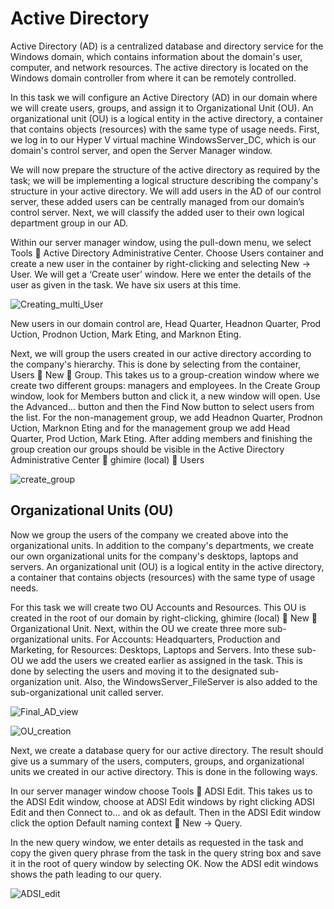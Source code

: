 # Active Directory

Active Directory (AD) is a centralized database and directory service for the Windows domain, which contains information about the domain's user, computer, and network resources. The active directory is located on the Windows domain controller from where it can be remotely controlled. 

In this task we will configure an Active Directory (AD) in our domain where we will create users, groups, and assign it to Organizational Unit (OU). An organizational unit (OU) is a logical entity in the active directory, a container that contains objects (resources) with the same type of usage needs. First, we log in to our Hyper V virtual machine WindowsServer_DC, which is our domain's control server, and open the Server Manager window.

We will now prepare the structure of the active directory as required by the task; we will be implementing a logical structure describing the company's structure in your active directory. We will add users in the AD of our control server, these added users can be centrally managed from our domain’s control server. Next, we will classify the added user to their own logical department group in our AD.

Within our server manager window, using the pull-down menu, we select Tools  Active Directory Administrative Center. Choose Users container and create a new user in the container by right-clicking and selecting New → User. We will get a ‘Create user’ window. Here we enter the details of the user as given in the task.
We have six users at this time.

![Creating_multi_User](https://github.com/bishwasghimire22/windowsserver/assets/144313610/050c4a51-505b-4889-a1b2-4bbb0ab56469)

New users in our domain control are, Head Quarter, Headnon Quarter, Prod Uction, Prodnon Uction, Mark Eting, and Marknon Eting. 

Next, we will group the users created in our active directory according to the company's hierarchy.  This is done by selecting from the container, Users  New  Group. This takes us to a group-creation window where we create two different groups: managers and employees. In the Create Group window, look for Members button and click it, a new window will open. Use the Advanced... button and then the Find Now button to select users from the list. For the non-management group, we add Headnon Quarter, Prodnon Uction, Marknon Eting and for the management group we add Head Quarter, Prod Uction, Mark Eting. After adding members and finishing the group creation our groups should be visible in the Active Directory Administrative Center  ghimire (local)  Users
 
![create_group](https://github.com/bishwasghimire22/windowsserver/assets/144313610/d27ca2e3-8080-4859-8c28-151b31395a28)

## Organizational Units (OU)

Now we group the users of the company we created above into the organizational units. In addition to the company's departments, we create our own organizational units for the company's desktops, laptops and servers. An organizational unit (OU) is a logical entity in the active directory, a container that contains objects (resources) with the same type of usage needs. 

For this task we will create two OU Accounts and Resources. This OU is created in the root of our domain by right-clicking, ghimire (local)   New  Organizational Unit. Next, within the OU we create three more sub-organizational units. For Accounts: Headquarters, Production and Marketing, for Resources: Desktops, Laptops and Servers. Into these sub-OU we add the users we created earlier as assigned in the task. This is done by selecting the users and moving it to the designated sub-organization unit. Also, the WindowsServer_FileServer is also added to the sub-organizational unit called server.
 
![Final_AD_view](https://github.com/bishwasghimire22/windowsserver/assets/144313610/5eb841bc-bd75-4206-a90a-6de934814a53)

 
![OU_creation](https://github.com/bishwasghimire22/windowsserver/assets/144313610/bf3193ba-4099-4e43-b44f-480c8d11a815)


Next, we create a database query for our active directory. The result should give us a summary of the users, computers, groups, and organizational units we created in our active directory. This is done in the following ways.

In our server manager window choose Tools  ADSI Edit. This takes us to the ADSI Edit window, choose at ADSI Edit windows by right clicking ADSI Edit and then Connect to... and ok as default. Then in the ADSI Edit window click the option Default naming context   New → Query.

In the new query window, we enter details as requested in the task and copy the given query phrase from the task in the query string box and save it in the root of query window by selecting OK. Now the ADSI edit windows shows the path leading to our query.
 
![ADSI_edit](https://github.com/bishwasghimire22/windowsserver/assets/144313610/c7ef2d27-5408-426f-8db2-671ab8c84945)


